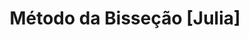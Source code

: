 ---
title: Método da Bisseção [Julia]
tags: [Implementação, Julia, Link Externo]
style: fill
color: secondary
description: Implementação em Julia do Método da Bisseção.
external_url: https://gist.github.com/KL05/b9444ac3f037107b1148934dd4398b84
---